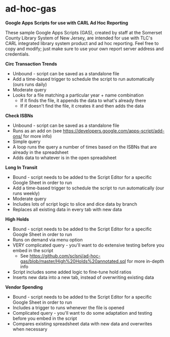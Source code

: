# ad-hoc-gas
__Google Apps Scripts for use with CARL Ad Hoc Reporting__

These sample Google Apps Scripts (GAS), created by staff at the Somerset County Library System of New Jersey, are intended for use with TLC's CARL integrated library system product and ad hoc reporting. Feel free to copy and modify; just make sure to use your own report server address and credentials.

__Circ Transaction Trends__
 * Unbound - script can be saved as a standalone file
 * Add a time-based trigger to schedule the script to run automatically (ours runs daily)
 * Moderate query
 * Looks for a file matching a particular year + name combination
   * If it finds the file, it appends the data to what's already there
   * If if doesn't find the file, it creates it and then adds the data

__Check ISBNs__
 * Unbound - script can be saved as a standalone file
 * Runs as an add on (see https://developers.google.com/apps-script/add-ons/ for more info)
 * Simple query
 * A loop runs the query a number of times based on the ISBNs that are already in the spreadsheet
 * Adds data to whatever is in the open spreadsheet

__Long In Transit__
 * Bound - script needs to be added to the Script Editor for a specific Google Sheet in order to run
 * Add a time-based trigger to schedule the script to run automatically (our runs weekly)
 * Moderate query
 * Includes lots of script logic to slice and dice data by branch
 * Replaces all existing data in every tab with new data

__High Holds__
 * Bound - script needs to be added to the Script Editor for a specific Google Sheet in order to run
 * Runs on demand via menu option
 * VERY complicated query - you'll want to do extensive testing before you embed in the script
   * See https://github.com/sclsnj/ad-hoc-gas/blob/master/High%20Holds%20annotated.sql for more in-depth info
 * Script includes some added logic to fine-tune hold ratios
 * Inserts new data into a new tab, instead of overwriting existing data

__Vendor Spending__
 * Bound - script needs to be added to the Script Editor for a specific Google Sheet in order to run
 * Includes a trigger to runs whenever the file is opened
 * Complicated query - you'll want to do some adaptation and testing before you embed in the script
 * Compares existing spreadsheet data with new data and overwrites when necessary

